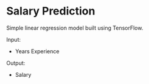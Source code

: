 # Salary Prediction
Simple linear regression model built using TensorFlow.

Input:
- Years Experience

Output:
- Salary
